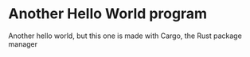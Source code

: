 # Another Hello World program

Another hello world, but this one is made with Cargo, the Rust package manager